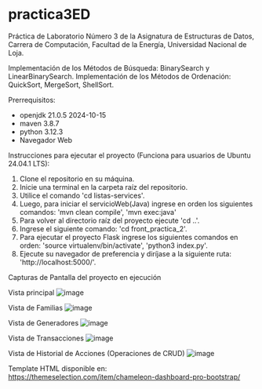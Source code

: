 # practica3ED
Práctica de Laboratorio Número 3 de la Asignatura de Estructuras de Datos, Carrera de Computación, Facultad de la Energía, Universidad Nacional de Loja.

Implementación de los Métodos de Búsqueda: BinarySearch y LinearBinarySearch.
Implementación de los Métodos de Ordenación: QuickSort, MergeSort, ShellSort.

Prerrequisitos: 
- openjdk 21.0.5 2024-10-15
- maven 3.8.7
- python 3.12.3
- Navegador Web

Instrucciones para ejecutar el proyecto (Funciona para usuarios de Ubuntu 24.04.1 LTS):

1. Clone el repositorio en su máquina.
2. Inicie una terminal en la carpeta raíz del repositorio.
3. Utilice el comando 'cd listas-services'.
4. Luego, para iniciar el servicioWeb(Java) ingrese en orden los siguientes comandos: 'mvn clean compile', 'mvn exec:java'
5. Para volver al directorio raíz del proyecto ejecute 'cd ..'.
6. Ingrese el siguiente comando: 'cd front_practica_2'.
7. Para ejecutar el proyecto Flask ingrese los siguientes comandos en orden: 'source virtualenv/bin/activate', 'python3 index.py'.
8. Ejecute su navegador de preferencia y diríjase a la siguiente ruta: 'http://localhost:5000/'.

Capturas de Pantalla del proyecto en ejecución

Vista principal
![image](https://github.com/user-attachments/assets/5c773b32-55a8-4023-9e54-0a744e4a3d07)

Vista de Familias
![image](https://github.com/user-attachments/assets/f1fceef3-2fa0-48df-9249-8c71ad830db9)

Vista de Generadores
![image](https://github.com/user-attachments/assets/92a77f9c-6bda-4ec8-b27c-e6becc7d3c00)

Vista de Transacciones
![image](https://github.com/user-attachments/assets/eeb676d5-c209-4b4d-8b54-190bdd9e43d1)

Vista de Historial de Acciones (Operaciones de CRUD)
![image](https://github.com/user-attachments/assets/cd663c12-8aa3-4226-8afb-951894025535)


Template HTML disponible en: https://themeselection.com/item/chameleon-dashboard-pro-bootstrap/ 
